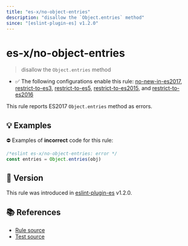 ```yaml
---
title: "es-x/no-object-entries"
description: "disallow the `Object.entries` method"
since: "[eslint-plugin-es] v1.2.0"
---
```


# es-x/no-object-entries
> disallow the `Object.entries` method

- ✅ The following configurations enable this rule: [no-new-in-es2017], [restrict-to-es3], [restrict-to-es5], [restrict-to-es2015], and [restrict-to-es2016]

This rule reports ES2017 `Object.entries` method as errors.

## 💡 Examples

⛔ Examples of **incorrect** code for this rule:

<eslint-playground type="bad">

```js
/*eslint es-x/no-object-entries: error */
const entries = Object.entries(obj)
```

</eslint-playground>

## 🚀 Version

This rule was introduced in [eslint-plugin-es] v1.2.0.

[eslint-plugin-es]: https://github.com/mysticatea/eslint-plugin-es

## 📚 References

- [Rule source](https://github.com/eslint-community/eslint-plugin-es-x/blob/master/lib/rules/no-object-entries.js)
- [Test source](https://github.com/eslint-community/eslint-plugin-es-x/blob/master/tests/lib/rules/no-object-entries.js)

[no-new-in-es2017]: ../configs/index.md#no-new-in-es2017
[restrict-to-es3]: ../configs/index.md#restrict-to-es3
[restrict-to-es5]: ../configs/index.md#restrict-to-es5
[restrict-to-es2015]: ../configs/index.md#restrict-to-es2015
[restrict-to-es2016]: ../configs/index.md#restrict-to-es2016
